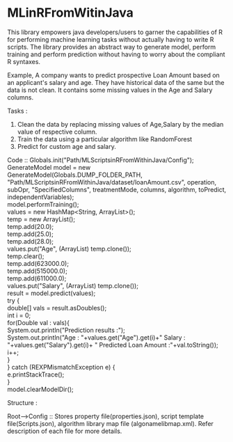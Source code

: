 # MLinRFromWitinJava
This library empowers java developers/users to garner the capabilities of R for performing machine learning tasks without actually having to write R scripts. The library provides an abstract way to generate model, perform training and perform prediction without having to worry about the compliant R syntaxes. 

Example, 
A company wants to predict prospective Loan Amount based on an applicant's salary and age. They have historical data of the same but the data is not clean. It contains some missing values in the Age and Salary columns.

Tasks : 
1. Clean the data by replacing missing values of Age,Salary by the median value of respective column. 
2. Train the data using a particular algorithm like RandomForest
3. Predict for custom age and salary. 

Code :: 
Globals.init("Path/MLScriptsinRFromWithinJava/Config"); <br>
GenerateModel model = new GenerateModel(Globals.DUMP_FOLDER_PATH, "Path/MLScriptsinRFromWithinJava/dataset/loanAmount.csv", operation, subOpr, "SpecifiedColumns", treatmentMode, columns, algorithm, toPredict, independentVariables);<BR>
  model.performTraining();<BR>
  values = new HashMap<String, ArrayList<Double>>();<BR>
  temp = new ArrayList<Double>();<BR>
  temp.add(20.0);<BR>
  temp.add(25.0);<BR>
  temp.add(28.0);<BR>
  values.put("Age", (ArrayList<Double>) temp.clone());<BR>
  temp.clear();<BR>
  temp.add(623000.0);<BR>
  temp.add(515000.0);<BR>
  temp.add(611000.0);<BR>
  values.put("Salary", (ArrayList<Double>) temp.clone());<BR>
  result = model.predict(values);<BR>
    try {<BR>
      double[] vals = result.asDoubles();<BR>
      int i = 0;<BR>
      for(Double val : vals){<BR>
        System.out.println("Prediction results :");<BR>
        System.out.println("Age : "+values.get("Age").get(i)+" Salary : "+values.get("Salary").get(i)+ " Predicted Loan Amount :"+val.toString());<BR>
        i++;<BR>
      }<BR>
    } catch (REXPMismatchException e) {<BR>
      e.printStackTrace();<BR>
    }<BR>
  model.clearModelDir();

Structure :

Root-->Config :: Stores property file(properties.json), script template file(Scripts.json), algorithm library map file (algonamelibmap.xml). Refer description of each file for more details. 

